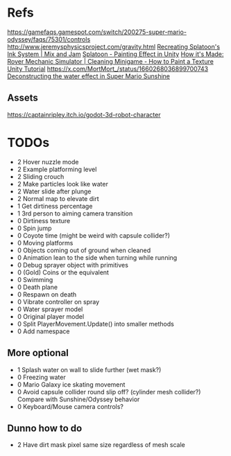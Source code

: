 ﻿# Refs
https://gamefaqs.gamespot.com/switch/200275-super-mario-odyssey/faqs/75301/controls
http://www.jeremysphysicsproject.com/gravity.html
[Recreating Splatoon's Ink System | Mix and Jam](https://www.youtube.com/watch?v=FR618z5xEiM)
[Splatoon - Painting Effect in Unity](https://www.youtube.com/watch?v=YUWfHX_ZNCw)
[How it's Made: Rover Mechanic Simulator | Cleaning Minigame - How to Paint a Texture Unity Tutorial](https://www.youtube.com/watch?v=Xss4__kgYiY)
https://x.com/MortMort_/status/1660268036899700743  
[Deconstructing the water effect in Super Mario Sunshine](https://blog.mecheye.net/2018/03/deconstructing-the-water-effect-in-super-mario-sunshine/)
## Assets
https://captainripley.itch.io/godot-3d-robot-character
# TODOs
- 2 Hover nuzzle mode
- 2 Example platforming level
- 2 Sliding crouch
- 2 Make particles look like water
- 2 Water slide after plunge
- 2 Normal map to elevate dirt
- 1 Get dirtiness percentage
- 1 3rd person to aiming camera transition
- 0 Dirtiness texture
- 0 Spin jump
- 0 Coyote time (might be weird with capsule collider?)
- 0 Moving platforms
- 0 Objects coming out of ground when cleaned
- 0 Animation lean to the side when turning while running
- 0 Debug sprayer object with primitives
- 0 (Gold) Coins or the equivalent
- 0 Swimming
- 0 Death plane
- 0 Respawn on death
- 0 Vibrate controller on spray
- 0 Water sprayer model
- 0 Original player model
- 0 Split PlayerMovement.Update() into smaller methods
- 0 Add namespace

## More optional
- 1 Splash water on wall to slide further (wet mask?)
- 0 Freezing water
- 0 Mario Galaxy ice skating movement
- 0 Avoid capsule collider round slip off? (cylinder mesh collider?) Compare with Sunshine/Odyssey behavior
- 0 Keyboard/Mouse camera controls?

## Dunno how to do
- 2 Have dirt mask pixel same size regardless of mesh scale